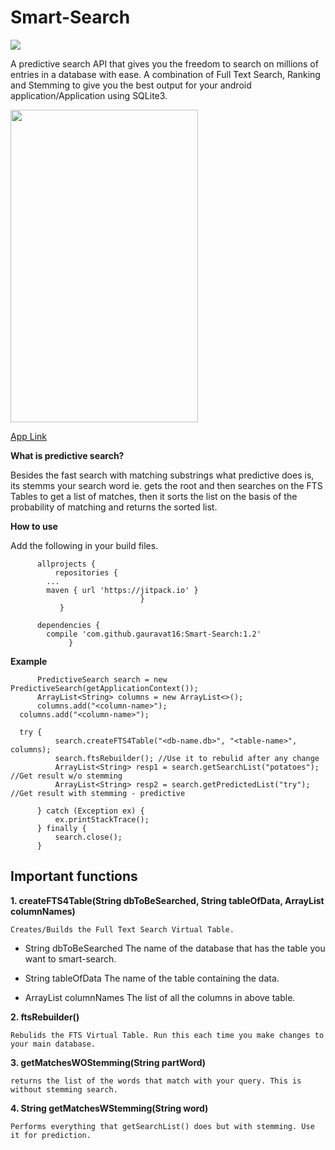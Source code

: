 # Smart-Search 
[![](https://jitpack.io/v/gauravat16/Smart-Search.svg)](https://jitpack.io/#gauravat16/Smart-Search)

A predictive search API that gives you the freedom to search on millions of entries in a database with ease.
A combination of Full Text Search, Ranking and Stemming to give you the best output for your android application/Application using SQLite3.

<img src="https://cloud.githubusercontent.com/assets/12914180/22394905/b0904936-e553-11e6-9b0e-9ca50af258c4.png" width="300" height="500">

[App Link](https://play.google.com/store/apps/details?id=gaurav.lookup)

**What is predictive search?**

Besides the fast search with matching substrings what predictive does is, its stemms your search word ie. gets the root and then searches on the FTS Tables to get a list of matches, then it sorts the list on the basis of the probability of matching and returns the sorted list.


**How to use**

Add the following in your build files.

          allprojects {
	          repositories {
			...
			maven { url 'https://jitpack.io' }
                                 }
	           }
          
          dependencies {
	        compile 'com.github.gauravat16:Smart-Search:1.2'
	             }
          
          
**Example**

          PredictiveSearch search = new PredictiveSearch(getApplicationContext());
          ArrayList<String> columns = new ArrayList<>();
          columns.add("<column-name>");
	  columns.add("<column-name>");

      try {
              search.createFTS4Table("<db-name.db>", "<table-name>", columns);
              search.ftsRebuilder(); //Use it to rebulid after any change
              ArrayList<String> resp1 = search.getSearchList("potatoes"); //Get result w/o stemming
              ArrayList<String> resp2 = search.getPredictedList("try"); //Get result with stemming - predictive

          } catch (Exception ex) {
              ex.printStackTrace();
          } finally {
              search.close();
          }



## Important functions

**1. createFTS4Table(String dbToBeSearched, String tableOfData, ArrayList<String> columnNames)**

    Creates/Builds the Full Text Search Virtual Table.

 * String dbToBeSearched
         The name of the database that has the table you want to smart-search.

 * String tableOfData
         The name of the table containing the data.

 * ArrayList<String> columnNames
         The list of all the columns in above table.
       
**2. ftsRebuilder()**

    Rebulids the FTS Virtual Table. Run this each time you make changes to your main database.
   
**3. getMatchesWOStemming(String partWord)**

    returns the list of the words that match with your query. This is without stemming search.
   
**4. String getMatchesWStemming(String word)**
   
    Performs everything that getSearchList() does but with stemming. Use it for prediction.
   

   
   
